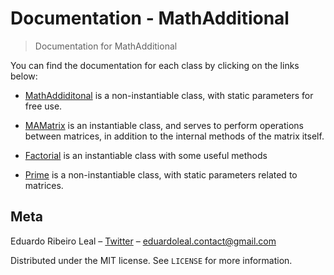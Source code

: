 # Documentation - MathAdditional

> Documentation for MathAdditional

You can find the documentation for each class by clicking on the links below:

- [MathAddiditonal](https://github.com/OnlyEduardo/MathAdditional/blob/master/DOCS/MathAddidional.md)
is a non-instantiable class, with static parameters for free use.

- [MAMatrix](https://github.com/OnlyEduardo/MathAdditional/blob/master/DOCS/MAMatrix.md)
is an instantiable class, and serves to perform operations between matrices, in addition to the internal methods of the matrix itself.

- [Factorial](https://github.com/OnlyEduardo/MathAdditional/blob/master/DOCS/Factorial.md)
is an instantiable class with some useful methods

- [Prime](https://github.com/OnlyEduardo/MathAdditional/blob/master/DOCS/Prime.md)
is a non-instantiable class, with static parameters related to matrices.

## Meta

Eduardo Ribeiro Leal – [Twitter](https://twitter.com/Eduardo_R_Leal) – eduardoleal.contact@gmail.com

Distributed under the MIT license. See ``LICENSE`` for more information.